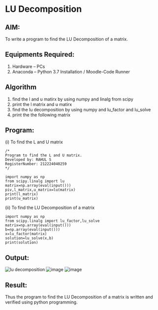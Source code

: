 # LU Decomposition 

## AIM:
To write a program to find the LU Decomposition of a matrix.

## Equipments Required:
1. Hardware – PCs
2. Anaconda – Python 3.7 Installation / Moodle-Code Runner

## Algorithm
1. find the l and u matirx by using numpy and linalg from scipy
2. print the l matrix and u matirx
3. find the lu decomposition by using numpy and lu_factor and lu_solve
4. print the the following matrix

## Program:
(i) To find the L and U matrix
```
/*
Program to find the L and U matrix.
Developed by: RAHUL S
RegisterNumber: 212224040259
*/

import numpy as np
from scipy.linalg import lu
matrix=np.array(eval(input()))
piv,l_matrix,u_matrix=lu(matrix)
print(l_matrix)
print(u_matrix)
```
(ii) To find the LU Decomposition of a matrix
```
import numpy as np
from scipy.linalg import lu_factor,lu_solve
matrix=np.array(eval(input()))
b=np.array(eval(input()))
x=lu_factor(matrix)
solution=lu_solve(x,b)
print(solution)
```

## Output:
![lu decomposition]()
![image](https://github.com/user-attachments/assets/3cef6db4-629e-4445-bd32-ff8cf46d55ac)
![image](https://github.com/user-attachments/assets/3464166c-f272-433a-b4dc-376a2089f365)



## Result:
Thus the program to find the LU Decomposition of a matrix is written and verified using python programming.

